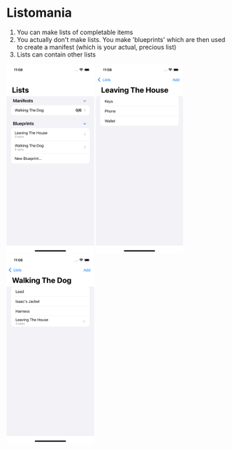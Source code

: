 #  Listomania

1. You can make lists of completable items
2. You actually don't make lists. You make 'blueprints' which are then used to create a manifest (which is your actual, precious list)
3. Lists can contain other lists

<img src="Screenshots/Home.png" width="200" />
<img src="Screenshots/Blueprint.png" width="200" />
<img src="Screenshots/Blueprint with Blueprint.png" width="200" />

